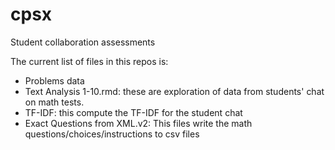# cpsx

Student collaboration assessments

The current list of files in this repos is:


* Problems data
* Text Analysis 1-10.rmd: these are exploration of data from students' chat on math tests.
* TF-IDF: this compute the TF-IDF for the student chat
* Exact Questions from XML.v2: This files write the math questions/choices/instructions to csv files
